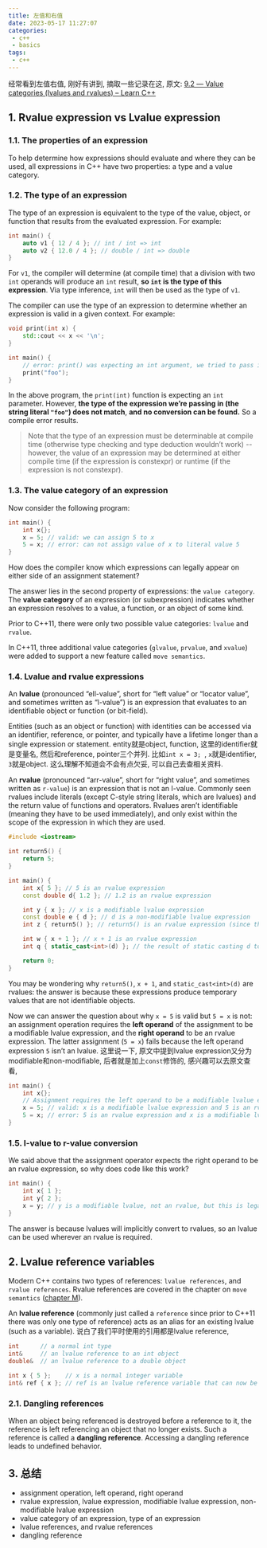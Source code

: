 ```yaml
---
title: 左值和右值
date: 2023-05-17 11:27:07
categories:
 - c++
 - basics
tags:
 - c++
---
```


经常看到左值右值, 刚好有讲到, 摘取一些记录在这, 原文: [9.2 — Value categories (lvalues and rvalues) – Learn C++](https://www.learncpp.com/cpp-tutorial/value-categories-lvalues-and-rvalues/)

## 1. Rvalue expression vs Lvalue expression

### 1.1. The properties of an expression

To help determine how expressions should evaluate and where they can be used, all expressions in C++ have two properties: a type and a value category. 

### 1.2. The type of an expression

The type of an expression is equivalent to the type of the value, object, or function that results from the evaluated expression. For example:

```cpp
int main() {
    auto v1 { 12 / 4 }; // int / int => int
    auto v2 { 12.0 / 4 }; // double / int => double
}
```

For `v1`, the compiler will determine (at compile time) that a division with two `int` operands will produce an `int` result, **so `int` is the type of this expression**. Via type inference, `int` will then be used as the type of `v1`.

The compiler can use the type of an expression to determine whether an expression is valid in a given context. For example:

```cpp
void print(int x) {
    std::cout << x << '\n';
}

int main() {
    // error: print() was expecting an int argument, we tried to pass in a string literal
    print("foo");
}
```

In the above program, the `print(int)` function is expecting an `int` parameter. However, **the type of the expression we’re passing in (the string literal `"foo"`) does not match**, **and no conversion can be found.** So a compile error results.

> Note that the type of an expression must be determinable at compile time (otherwise type checking and type deduction wouldn’t work) -- however, the value of an expression may be determined at either compile time (if the expression is constexpr) or runtime (if the expression is not constexpr).

### 1.3. The value category of an expression

Now consider the following program:

```cpp
int main() {
    int x{};
    x = 5; // valid: we can assign 5 to x
    5 = x; // error: can not assign value of x to literal value 5
}
```

How does the compiler know which expressions can legally appear on either side of an assignment statement?

The answer lies in the second property of expressions: the `value category`. The **value category** of an expression (or subexpression) indicates whether an expression resolves to a value, a function, or an object of some kind.

Prior to C++11, there were only two possible value categories: `lvalue` and `rvalue`.

In C++11, three additional value categories (`glvalue`, `prvalue`, and `xvalue`) were added to support a new feature called `move semantics`.

### 1.4. **Lvalue and rvalue expressions**

An **lvalue** (pronounced “ell-value”, short for “left value” or “locator value”, and sometimes written as “l-value”) is an expression that evaluates to an identifiable object or function (or bit-field).

Entities (such as an object or function) with identities can be accessed via an identifier, reference, or pointer, and typically have a lifetime longer than a single expression or statement. entity就是object, function, 这里的identifier就是变量名, 然后和reference, pointer三个并列. 比如`int x = 3; `, `x`就是identifier, `3`就是object. 这么理解不知道会不会有点欠妥, 可以自己去查相关资料. 

An **rvalue** (pronounced “arr-value”, short for “right value”, and sometimes written as `r-value`) is an expression that is not an l-value. Commonly seen rvalues include literals (except C-style string literals, which are lvalues) and the return value of functions and operators. Rvalues aren’t identifiable (meaning they have to be used immediately), and only exist within the scope of the expression in which they are used.

```cpp
#include <iostream>

int return5() {
    return 5;
}

int main() {
    int x{ 5 }; // 5 is an rvalue expression
    const double d{ 1.2 }; // 1.2 is an rvalue expression

    int y { x }; // x is a modifiable lvalue expression
    const double e { d }; // d is a non-modifiable lvalue expression
    int z { return5() }; // return5() is an rvalue expression (since the result is returned by value)

    int w { x + 1 }; // x + 1 is an rvalue expression
    int q { static_cast<int>(d) }; // the result of static casting d to an int is an rvalue expression

    return 0;
}
```

You may be wondering why `return5()`, `x + 1`, and `static_cast<int>(d)` are rvalues: the answer is because these expressions produce temporary values that are not identifiable objects.

Now we can answer the question about why `x = 5` is valid but `5 = x` is not: an assignment operation requires the **left operand** of the assignment to be a modifiable lvalue expression, and the **right operand** to be an rvalue expression. The latter assignment (`5 = x`) fails because the left operand expression `5` isn’t an lvalue. 这里说一下, 原文中提到lvalue expression又分为modifiable和non-modifiable, 后者就是加上`const`修饰的, 感兴趣可以去原文查看, 

```cpp
int main() {
    int x{};
    // Assignment requires the left operand to be a modifiable lvalue expression and the right operand to be an rvalue expression
    x = 5; // valid: x is a modifiable lvalue expression and 5 is an rvalue expression
    5 = x; // error: 5 is an rvalue expression and x is a modifiable lvalue expression
}
```

### 1.5. l-value to r-value conversion

We said above that the assignment operator expects the right operand to be an rvalue expression, so why does code like this work?

```cpp
int main() {
    int x{ 1 };
    int y{ 2 };
    x = y; // y is a modifiable lvalue, not an rvalue, but this is legal
}
```

The answer is because lvalues will implicitly convert to rvalues, so an lvalue can be used wherever an rvalue is required.

## 2. Lvalue reference variables

Modern C++ contains two types of references: `lvalue references`, and `rvalue references`. Rvalue references are covered in the chapter on `move semantics` ([chapter M](https://www.learncpp.com/#ChapterM)).

An **lvalue reference** (commonly just called a `reference` since prior to C++11 there was only one type of reference) acts as an alias for an existing lvalue (such as a variable). 说白了我们平时使用的引用都是lvalue reference, 

```cpp
int      // a normal int type
int&     // an lvalue reference to an int object
double&  // an lvalue reference to a double object

int x { 5 };    // x is a normal integer variable
int& ref { x }; // ref is an lvalue reference variable that can now be used as an alias for variable x
```

### 2.1. Dangling references

When an object being referenced is destroyed before a reference to it, the reference is left referencing an object that no longer exists. Such a reference is called a **dangling reference**. Accessing a dangling reference leads to undefined behavior. 

## 3. 总结

- assignment operation, left operand, right operand
- rvalue expression, lvalue expression, modifiable lvalue expression, non-modifiable lvalue expression
- value category of an expression,  type of an expression
-  lvalue references, and rvalue references
- dangling reference